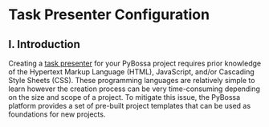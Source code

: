 # Task Presenter Configuration

## I. Introduction

Creating a [task presenter](http://docs.pybossa.com/en/latest/overview.html#task-presenter) for your PyBossa project requires prior knowledge of the Hypertext Markup Language (HTML), JavaScript, and/or Cascading Style Sheets (CSS). These programming languages are relatively simple to learn however the creation process can be very time-consuming depending on the size and scope of a project. To mitigate this issue, the PyBossa platform provides a set of pre-built project templates that can be used as foundations for new projects.
